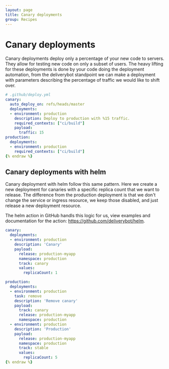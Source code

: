 ```yaml
---
layout: page
title: Canary deployments
group: Recipes
---
```


# Canary deployments

Canary deployments deploy only a percentage of your new code to servers. They
allow for testing new code on only a subset of users. The heavy lifting for
these deployments is done by your code doing the deployment automation, from
the deliverybot standpoint we can make a deployment with parameters describing
the percentage of traffic we would like to shift over.

```yaml {% raw %}
# .github/deploy.yml
canary:
  auto_deploy_on: refs/heads/master
  deployments:
  - environment: production
    description: Deploy to production with %15 traffic.
    required_contexts: ["ci/build"]
    payload:
      traffic: 15
production:
  deployments:
  - environment: production
    required_contexts: ["ci/build"]
{% endraw %}
```

## Canary deployments with helm

Canary deployment with helm follow this same pattern. Here we create a new
deployment for canaries with a specific replica count that we want to release.
The difference from the production deployment is that we don't change the
service or ingress resource, we keep those disabled, and just release a new
deployment resource.

The helm action in GitHub handls this logic for us, view examples and
documentation for the action: https://github.com/deliverybot/helm.

```yaml {% raw %}
canary:
  deployments:
  - environment: production
    description: 'Canary'
    payload:
      release: production-myapp
      namespace: production
      track: canary
      values:
        replicaCount: 1

production:
  deployments:
  - environment: production
    task: remove
    description: 'Remove canary'
    payload:
      track: canary
      release: production-myapp
      namespace: production
  - environment: production
    description: 'Production'
    payload:
      release: production-myapp
      namespace: production
      track: stable
      values:
        replicaCount: 5
{% endraw %}
```
